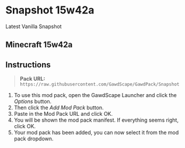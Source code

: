 # Snapshot 15w42a
Latest Vanilla Snapshot

Minecraft 15w42a
-

## Instructions
> **Pack URL:** `https://raw.githubusercontent.com/GawdScape/GawdPack/Snapshot`

1. To use this mod pack, open the GawdScape Launcher and click the *Options* button.
2. Then click the *Add Mod Pack* button.
3. Paste in the Mod Pack URL and click OK.
4. You will be shown the mod pack manifest. If everything seems right, click OK.
5. Your mod pack has been added, you can now select it from the mod pack dropdown.
